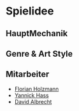 # Spielidee

## HauptMechanik

## Genre & Art Style

## Mitarbeiter
* [Florian Holzmann](https://github.com/fwoodmann)
* [Yannick Hass](https://github.com/HassYannick)
* [David Albrecht](https://github.com/da-albrecht)